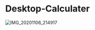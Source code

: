 # Desktop-Calculater


![IMG_20201106_214917](https://user-images.githubusercontent.com/68055125/98439862-c7ce8980-211a-11eb-9dda-b52415cd1e6f.jpg)

